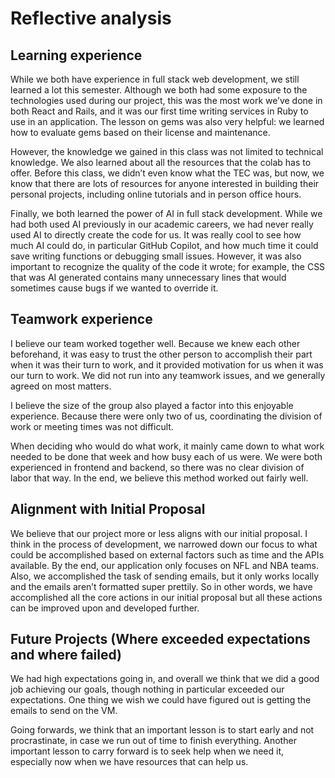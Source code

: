 # Reflective analysis

## Learning experience
While we both have experience in full stack web development, we still learned a lot this semester. Although we both had some exposure to the technologies used during our project, this was the most work we’ve done in both React and Rails, and it was our first time writing services in Ruby to use in an application. The lesson on gems was also very helpful: we learned how to evaluate gems based on their license and maintenance. 

However, the knowledge we gained in this class was not limited to technical knowledge. We also learned about all the resources that the colab has to offer. Before this class, we didn’t even know what the TEC was, but now, we know that there are lots of resources for anyone interested in building their personal projects, including online tutorials and in person office hours. 

Finally, we both learned the power of AI in full stack development. While we had both used AI previously in our academic careers, we had never really used AI to directly create the code for us. It was really cool to see how much AI could do, in particular GitHub Copilot, and how much time it could save writing functions or debugging small issues. However, it was also important to recognize the quality of the code it wrote; for example, the CSS that was AI generated contains many unnecessary lines that would sometimes cause bugs if we wanted to override it. 

## Teamwork experience
I believe our team worked together well. Because we knew each other beforehand, it was easy to trust the other person to accomplish their part when it was their turn to work, and it provided motivation for us when it was our turn to work. We did not run into any teamwork issues, and we generally agreed on most matters. 

I believe the size of the group also played a factor into this enjoyable experience. Because there were only two of us, coordinating the division of work or meeting times was not difficult. 

When deciding who would do what work, it mainly came down to what work needed to be done that week and how busy each of us were. We were both experienced in frontend and backend, so there was no clear division of labor that way. In the end, we believe this method worked out fairly well. 

## Alignment with Initial Proposal
We believe that our project more or less aligns with our initial proposal. I think in the process of development, we narrowed down our focus to what could be accomplished based on external factors such as time and the APIs available. By the end, our application only focuses on NFL and NBA teams. Also, we accomplished the task of sending emails, but it only works locally and the emails aren’t formatted super prettily. So in other words, we have accomplished all the core actions in our initial proposal but all these actions can be improved upon and developed further. 

## Future Projects (Where exceeded expectations and where failed)
We had high expectations going in, and overall we think that we did a good job achieving our goals, though nothing  in particular exceeded our expectations. One thing we wish we could have figured out is getting the emails to send on the VM.

Going forwards, we think that an important lesson is to start early and not procrastinate, in case we run out of time to finish everything. Another important lesson to carry forward is to seek help when we need it, especially now when we have resources that can help us. 
